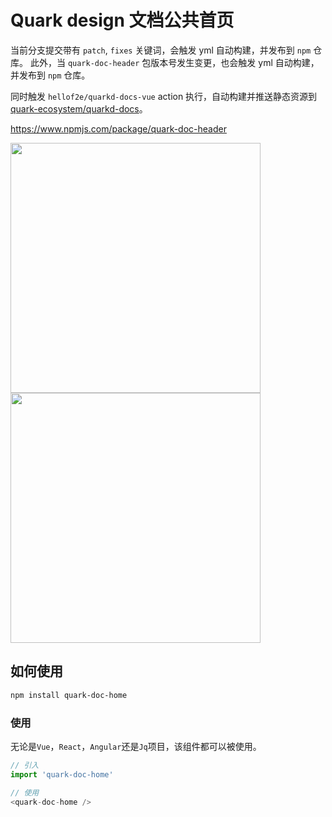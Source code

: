 # Quark design 文档公共首页

当前分支提交带有 `patch`, `fixes` 关键词，会触发 yml 自动构建，并发布到 `npm` 仓库。
此外，当 `quark-doc-header` 包版本号发生变更，也会触发 yml 自动构建，并发布到 `npm` 仓库。

同时触发 `hellof2e/quarkd-docs-vue` action 执行，自动构建并推送静态资源到 [quark-ecosystem/quarkd-docs](https://github.com/quark-ecosystem/quarkd-docs)。


https://www.npmjs.com/package/quark-doc-header

<img src="https://github.com/hellof2e/quark-doc-home/assets/14307551/c93b34d1-1244-409b-bdd4-fdcefcbd7235" width="400" />
<img src="https://github.com/hellof2e/quark-doc-home/assets/14307551/e9ee42f1-8bb0-425a-87dd-301c84348165" width="400" />


## 如何使用

```bash
npm install quark-doc-home
```


### 使用

无论是`Vue`，`React`，`Angular`还是`Jq`项目，该组件都可以被使用。

```js
// 引入
import 'quark-doc-home'

// 使用
<quark-doc-home />
```
